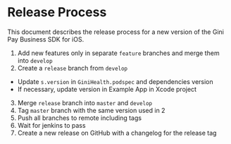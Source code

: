 # Release Process

This document describes the release process for a new version of the Gini Pay Business SDK for iOS.

1. Add new features only in separate `feature` branches and merge them into `develop`
2. Create a `release` branch from `develop`
  * Update `s.version` in `GiniHealth.podspec` and dependencies version
  * If necessary, update version in Example App in Xcode project
3. Merge `release` branch into `master` and `develop`
4. Tag `master` branch with the same version used in 2
5. Push all branches to remote including tags
6. Wait for jenkins to pass
7. Create a new release on GitHub with a changelog for the release tag
